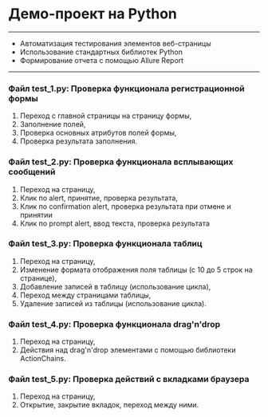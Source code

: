 # Демо-проект на Python

---

* Автоматизация тестирования элементов веб-страницы
* Использование стандартных библиотек Python  
* Формирование отчета с помощью Allure Report  

---
### Файл test_1.py: Проверка функционала регистрационной формы

1. Переход с главной страницы на страницу формы,
2. Заполнение полей,
3. Проверка основных атрибутов полей формы,
4. Проверка результата заполнения.

### Файл test_2.py: Проверка функционала всплывающих сообщений

1. Переход на страницу,
2. Клик по alert, принятие, проверка результата,
3. Клик по confirmation alert, проверка результата при отмене и принятии
4. Клик по prompt alert, ввод текста, проверка результата

### Файл test_3.py: Проверка функционала таблиц

1. Переход на страницу,
2. Изменение формата отображения поля таблицы (с 10 до 5 строк на странице),
3. Добавление записей в таблицу (использование цикла),
4. Переход между страницами таблицы,
5. Удаление записей из таблицы (использование цикла).

### Файл test_4.py: Проверка функционала drag'n'drop

1. Переход на страницу,
2. Действия над drag'n'drop элементами с помощью библиотеки ActionChains.

### Файл test_5.py: Проверка действий с вкладками браузера

1. Переход на страницу,
2. Открытие, закрытие вкладок, переход между ними.
